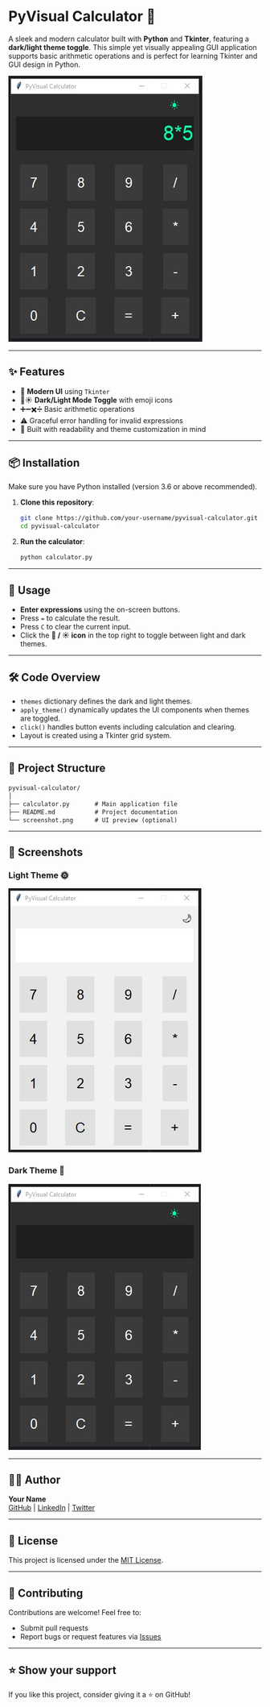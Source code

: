 # PyVisual Calculator 🧮

A sleek and modern calculator built with **Python** and **Tkinter**, featuring a **dark/light theme toggle**. This simple yet visually appealing GUI application supports basic arithmetic operations and is perfect for learning Tkinter and GUI design in Python.

![Screenshot](CalculatorScreen.jpg) 

---

## ✨ Features

- 📱 **Modern UI** using `Tkinter`
- 🌙☀️ **Dark/Light Mode Toggle** with emoji icons
- ➕➖✖️➗ Basic arithmetic operations
- ⚠️ Graceful error handling for invalid expressions
- 🧠 Built with readability and theme customization in mind

---

## 📦 Installation

Make sure you have Python installed (version 3.6 or above recommended).

1. **Clone this repository**:
   ```bash
   git clone https://github.com/your-username/pyvisual-calculator.git
   cd pyvisual-calculator
   ```

2. **Run the calculator**:
   ```bash
   python calculator.py
   ```

---

## 🧾 Usage

- **Enter expressions** using the on-screen buttons.
- Press `=` to calculate the result.
- Press `C` to clear the current input.
- Click the **🌙 / ☀️ icon** in the top right to toggle between light and dark themes.

---

## 🛠️ Code Overview

- `themes` dictionary defines the dark and light themes.
- `apply_theme()` dynamically updates the UI components when themes are toggled.
- `click()` handles button events including calculation and clearing.
- Layout is created using a Tkinter grid system.

---

## 📁 Project Structure

```
pyvisual-calculator/
│
├── calculator.py       # Main application file
├── README.md           # Project documentation
└── screenshot.png      # UI preview (optional)
```

---

## 📸 Screenshots

### Light Theme 🌞
![Light Theme](LightScreen.jpg) <!-- Optional: add your screenshot -->

### Dark Theme 🌚
![Dark Theme](DarkScreen.jpg) <!-- Optional: add your screenshot -->

---

## 🧑‍💻 Author

**Your Name**  
[GitHub](https://github.com/your-username) | [LinkedIn](https://linkedin.com/in/your-profile) | [Twitter](https://twitter.com/yourhandle)

---

## 📃 License

This project is licensed under the [MIT License](LICENSE).

---

## 🙌 Contributing

Contributions are welcome! Feel free to:
- Submit pull requests
- Report bugs or request features via [Issues](https://github.com/your-username/pyvisual-calculator/issues)

---

## ⭐️ Show your support

If you like this project, consider giving it a ⭐️ on GitHub!
